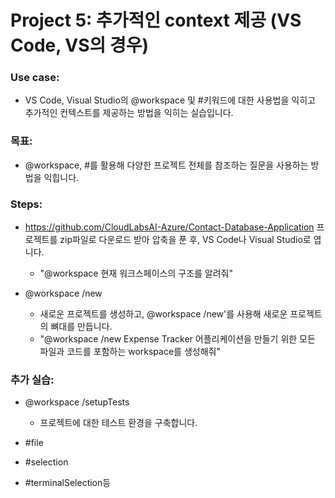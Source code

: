 # Project 5: 추가적인 context 제공 (VS Code, VS의 경우)

### Use case: 
- VS Code, Visual Studio의 @workspace 및 #키워드에 대한 사용법을 익히고 추가적인 컨텍스트를 제공하는 방법을 익히는 실습입니다.

### 목표:
- @workspace, #를 활용해 다양한 프로젝트 전체를 참조하는 질문을 사용하는 방법을 익힙니다.

### Steps:
- https://github.com/CloudLabsAI-Azure/Contact-Database-Application 프로젝트를 zip파일로 다운로드 받아 압축을 푼 후, VS Code나 Visual Studio로 엽니다.
    - "@workspace 현재 워크스페이스의 구조를 알려줘"  

- @workspace /new
  - 새로운 프로젝트를 생성하고, @workspace /new'를 사용해 새로운 프로젝트의 뼈대를 만듭니다.
  - "@workspace /new  Expense Tracker 어플리케이션을 만들기 위한 모든 파일과 코드를 포함하는 workspace를 생성해줘"

### 추가 실습:
- @workspace /setupTests
  - 프로젝트에 대한 테스트 환경을 구축합니다.

- #file
- #selection
- #terminalSelection등 

